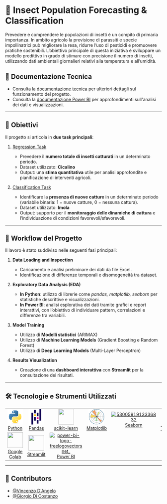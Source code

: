 # 🐝 Insect Population Forecasting & Classification

Prevedere e comprendere le popolazioni di insetti è un compito di primaria importanza. In ambito agricolo la previsione di parassiti e specie impollinatrici può migliorare la resa, ridurre l’uso di pesticidi e promuovere pratiche sostenibili. L’obiettivo principale di questa iniziativa è sviluppare un modello predittivo in grado di stimare con precisione il numero di insetti, utilizzando dati ambientali giornalieri relativi alla temperatura e all’umidità. 

## 📘 Documentazione Tecnica
- Consulta la [documentazione tecnica](./Documentazione.pdf) per ulteriori dettagli sul funzionamento del progetto.
- Consulta la [documentazione Power BI](./PowerBI.pdf) per approfondimenti sull'analisi dei dati e visualizzazioni.

---

## 🎯 Obiettivi

Il progetto si articola in **due task principali**:

1. [Regression Task](./Regressione-Cicalino.ipynb)
   - Prevedere il **numero totale di insetti catturati** in un determinato periodo.  
   - Dataset utilizzato: **Cicalino**  
   - Output: una **stima quantitativa** utile per analisi approfondite e pianificazione di interventi agricoli.

2. [Classification Task](./Classificazione-Imola.ipynb)
   - Identificare la **presenza di nuove catture** in un determinato periodo (variabile binaria: 1 = nuove catture, 0 = nessuna cattura).  
   - Dataset utilizzato: **Imola**  
   - Output: supporto per il **monitoraggio delle dinamiche di cattura** e l’individuazione di condizioni favorevoli/sfavorevoli.

---

## 🔄 Workflow del Progetto

Il lavoro è stato suddiviso nelle seguenti fasi principali:

1. **Data Loading and Inspection**  
   - Caricamento e analisi preliminare dei dati da file Excel.  
   - Identificazione di differenze temporali e disomogeneità tra dataset.  

2. **Exploratory Data Analysis (EDA)**  
   - **In Python**: utilizzo di librerie come *pandas, matplotlib, seaborn* per statistiche descrittive e visualizzazioni.  
   - **In Power BI**: analisi esplorativa dei dati tramite grafici e report interattivi, con l’obiettivo di individuare pattern, correlazioni e differenze tra variabili.

3. **Model Training**  
   - Utilizzo di **Modelli statistici** (ARIMAX)
   - Utilizzo di **Machine Learning Models** (Gradient Boosting e Random Forest)
   - Utilizzo di **Deep Learning Models** (Multi-Layer Perceptron)

4. **Results Visualization**  
   - Creazione di una **dashboard interattiva** con **Streamlit** per la consultazione dei risultati.  
---

## 🛠️ Tecnologie e Strumenti Utilizzati

<table>
  <tr>
    <td align="center">
      <a href="https://www.python.org/" target="_blank">
        <img src="https://raw.githubusercontent.com/devicons/devicon/master/icons/python/python-original.svg" width="50" height="50"/><br>
        Python
      </a>
    </td>
    <td align="center">
      <a href="https://pandas.pydata.org/" target="_blank">
        <img src="https://raw.githubusercontent.com/devicons/devicon/master/icons/pandas/pandas-original.svg" width="50" height="50"/><br>
        Pandas
      </a>
    </td>
    <td align="center">
      <a href="https://scikit-learn.org/" target="_blank">
        <img src="https://cdn.jsdelivr.net/gh/devicons/devicon@latest/icons/scikitlearn/scikitlearn-original.svg" width="50" height="50"/><br>
        scikit-learn
      </a>
    </td>
    <td align="center">
      <a href="https://matplotlib.org/" target="_blank">
        <img src="https://raw.githubusercontent.com/devicons/devicon/master/icons/matplotlib/matplotlib-original.svg" width="50" height="50"/><br>
        Matplotlib
      </a>
    </td>
    <td align="center">
      <a href="https://seaborn.pydata.org/" target="_blank">
        <img width="50" height="50" alt="5300591913336832" src="https://github.com/user-attachments/assets/1be9f727-13ea-4ef0-b560-6363da8890e0" /><br>
        Seaborn
      </a>
    </td>
    <td align="center">
      <a href="https://www.tensorflow.org/" target="_blank">
        <img src="https://raw.githubusercontent.com/devicons/devicon/master/icons/tensorflow/tensorflow-original.svg" width="50" height="50"/><br>
        TensorFlow
      </a>
    </td>
    <td align="center">
      <a href="https://pytorch.org/" target="_blank">
        <img src="https://raw.githubusercontent.com/devicons/devicon/master/icons/pytorch/pytorch-original.svg" width="50" height="50"/><br>
        PyTorch
      </a>
    </td>
  </tr>
  <tr>
    <td align="center">
      <a href="https://colab.research.google.com/" target="_blank">
        <img src="https://cdn.jsdelivr.net/gh/devicons/devicon@latest/icons/googlecolab/googlecolab-original.svg" width="50" height="50"/><br>
        Google Colab
      </a>
    </td>
    <td align="center">
      <a href="https://streamlit.io/" target="_blank">
        <img src="https://cdn.jsdelivr.net/gh/devicons/devicon@latest/icons/streamlit/streamlit-original.svg" width="50" height="50"/><br>
        Streamlit
      </a>
    </td>
    <td align="center">
      <a href="https://powerbi.microsoft.com/" target="_blank">
        <img width="50" height="50" alt="power-bi-logo-freelogovectors net_" src="https://github.com/user-attachments/assets/9e1d1c92-1177-4a3e-90ae-0569179b2463" />
<br>
        Power BI
      </a>
    </td>
  </tr>
</table>


---

## 👥 Contributors

- [@Vincenzo D'Angelo](https://github.com/vincenzodan)
- [@Giorgio Di Costanzo](https://github.com/GiorgioDiCostanzo)
